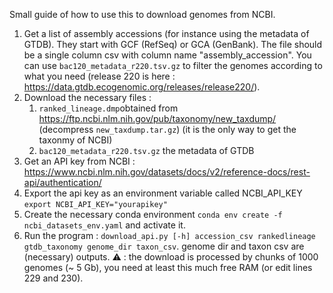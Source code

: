Small guide of how to use this to download genomes from NCBI.
1. Get a list of assembly accessions (for instance using the metadata of GTDB). They start with GCF (RefSeq) or GCA (GenBank). The file should be a single column csv with column name "assembly_accession". You can use `bac120_metadata_r220.tsv.gz` to filter the genomes according to what you need (release 220 is here : https://data.gtdb.ecogenomic.org/releases/release220/).
2. Download the necessary files :
    1. `ranked_lineage.dmp`obtained from https://ftp.ncbi.nlm.nih.gov/pub/taxonomy/new_taxdump/ (decompress `new_taxdump.tar.gz`) (it is the only way to get the taxonmy of NCBI)
    2. `bac120_metadata_r220.tsv.gz` the metadata of GTDB
3. Get an API key from NCBI : https://www.ncbi.nlm.nih.gov/datasets/docs/v2/reference-docs/rest-api/authentication/
4. Export the api key as an environment variable called NCBI_API_KEY `export NCBI_API_KEY="yourapikey"`
5. Create the necessary conda environment `conda env create -f ncbi_datasets_env.yaml` and activate it.
6. Run the program : `download_api.py [-h] accession_csv rankedlineage gtdb_taxonomy genome_dir taxon_csv`. genome dir and taxon csv are (necessary) outputs.
⚠ : the download is processed by chunks of 1000 genomes (~ 5 Gb), you need at least this much free RAM (or edit lines 229 and 230).
